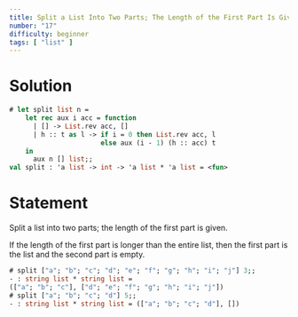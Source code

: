 ```yaml
---
title: Split a List Into Two Parts; The Length of the First Part Is Given
number: "17"
difficulty: beginner
tags: [ "list" ]
---
```


# Solution

```ocaml
# let split list n =
    let rec aux i acc = function
      | [] -> List.rev acc, []
      | h :: t as l -> if i = 0 then List.rev acc, l
                       else aux (i - 1) (h :: acc) t 
    in
      aux n [] list;;
val split : 'a list -> int -> 'a list * 'a list = <fun>
```

# Statement

Split a list into two parts; the length of the first part is given.

If the length of the first part is longer than the entire list, then the
first part is the list and the second part is empty.

```ocaml
# split ["a"; "b"; "c"; "d"; "e"; "f"; "g"; "h"; "i"; "j"] 3;;
- : string list * string list =
(["a"; "b"; "c"], ["d"; "e"; "f"; "g"; "h"; "i"; "j"])
# split ["a"; "b"; "c"; "d"] 5;;
- : string list * string list = (["a"; "b"; "c"; "d"], [])
```
